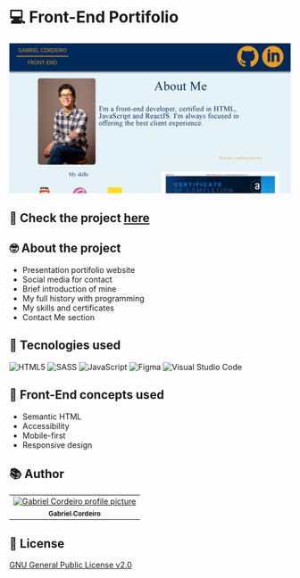 # 💻 Front-End Portifolio

![Home page of the project](img/portifolio.png)
## 👀 Check the project [here](https://gabrielfrcordeiro.github.io/portifolio/index.html)

## 🤓 About the project
- Presentation portifolio website
- Social media for contact
- Brief introduction of mine
- My full history with programming
- My skills and certificates
- Contact Me section

## 🔧 Tecnologies used
![HTML5](https://img.shields.io/badge/HTML5-E34F26?style=for-the-badge&logo=html5&logoColor=white)
![SASS](https://img.shields.io/badge/Sass-CC6699?style=for-the-badge&logo=sass&logoColor=white)
![JavaScript](https://img.shields.io/badge/JavaScript-F7DF1E?style=for-the-badge&logo=javascript&logoColor=black)
![Figma](https://img.shields.io/badge/figma-%23F24E1E.svg?style=for-the-badge&logo=figma&logoColor=white)
![Visual Studio Code](https://img.shields.io/badge/Visual%20Studio%20Code-0078d7.svg?style=for-the-badge&logo=visual-studio-code&logoColor=white)

## 🧮 Front-End concepts used
- Semantic HTML
- Accessibility
- Mobile-first
- Responsive design

## 📚 Author

<table>
  <tr>
    <td align="center">
      <a href="https://github.com/GabrielFRCordeiro">
        <img src="https://avatars.githubusercontent.com/u/120519526?v=4" width="100px;" alt="Gabriel Cordeiro profile picture"/><br>
        <sub>
          <b>Gabriel Cordeiro</b>
        </sub>
      </a>
    </td>
  </tr>
</table>

## 💼 License
[GNU General Public License v2.0](./LICENSE)

